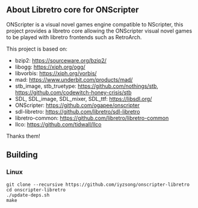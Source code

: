 ## About Libretro core for ONScripter

ONScripter is a visual novel games engine compatible to NScripter,
this project provides a libretro core allowing the ONScripter visual
novel games to be played with libretro frontends such as RetroArch.


This project is based on:
- bzip2: https://sourceware.org/bzip2/
- libogg: https://xiph.org/ogg/
- libvorbis: https://xiph.org/vorbis/
- mad: https://www.underbit.com/products/mad/
- stb_image, stb_truetype: https://github.com/nothings/stb, https://github.com/codewitch-honey-crisis/stb
- SDL, SDL_image, SDL_mixer, SDL_ttf: https://libsdl.org/
- ONScripter: https://github.com/ogapee/onscripter
- sdl-libretro: https://github.com/libretro/sdl-libretro
- libretro-common: https://github.com/libretro/libretro-common
- llco: https://github.com/tidwall/llco

Thanks them!

## Building

### Linux

    git clone --recursive https://github.com/iyzsong/onscripter-libretro
    cd onscripter-libretro
    ./update-deps.sh
    make
